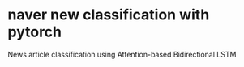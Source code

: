 # naver new classification with pytorch
 News article classification using Attention-based Bidirectional LSTM
